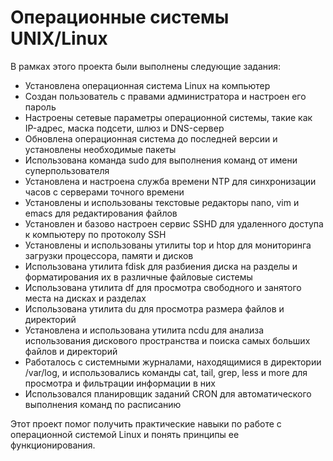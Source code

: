 # Операционные системы UNIX/Linux 

В рамках этого проекта были выполнены следующие задания:

 - Установлена операционная система Linux на компьютер
 - Создан пользователь с правами администратора и настроен его пароль
 - Настроены сетевые параметры операционной системы, такие как IP-адрес, маска подсети, шлюз и DNS-сервер
 - Обновлена операционная система до последней версии и установлены необходимые пакеты
 - Использована команда sudo для выполнения команд от имени суперпользователя
 - Установлена и настроена служба времени NTP для синхронизации часов с серверами точного времени
 - Установлены и использованы текстовые редакторы nano, vim и emacs для редактирования файлов
 - Установлен и базово настроен сервис SSHD для удаленного доступа к компьютеру по протоколу SSH
 - Установлены и использованы утилиты top и htop для мониторинга загрузки процессора, памяти и дисков
 - Использована утилита fdisk для разбиения диска на разделы и форматирования их в различные файловые системы
 - Использована утилита df для просмотра свободного и занятого места на дисках и разделах
 - Использована утилита du для просмотра размера файлов и директорий
 - Установлена и использована утилита ncdu для анализа использования дискового пространства и поиска самых больших файлов и директорий
 - Работалось с системными журналами, находящимися в директории /var/log, и использовались команды cat, tail, grep, less и more для просмотра и фильтрации информации в них
 - Использовался планировщик заданий CRON для автоматического выполнения команд по расписанию

Этот проект помог получить практические навыки по работе с операционной системой Linux и понять принципы ее функционирования.
